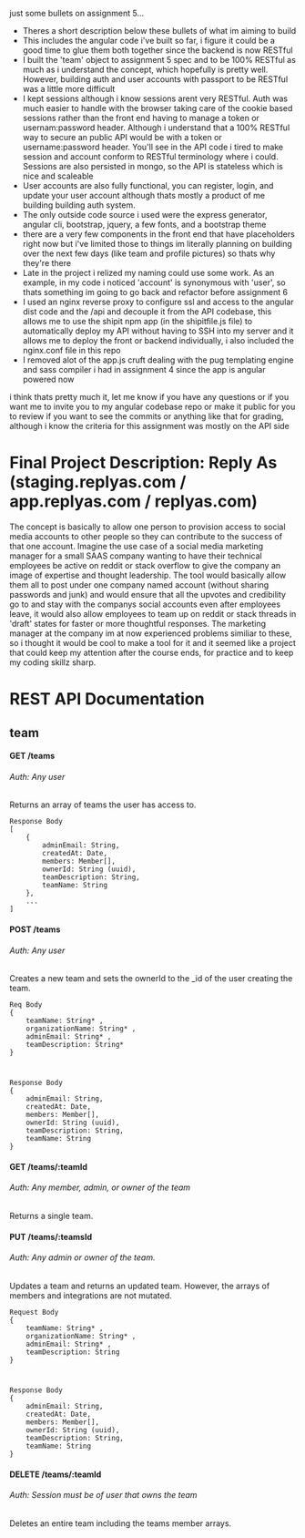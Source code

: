 just some bullets on assignment 5...
- Theres a short description below these bullets of what im aiming to build
- This includes the angular code i've built so far, i figure it could be a good time to glue them both together since the backend is now RESTful
- I built the 'team' object to assignment 5 spec and to be 100% RESTful as much as i understand the concept, which hopefully is pretty well. However, building auth and user accounts with passport to be RESTful was a little more difficult
- I kept sessions although i know sessions arent very RESTful. Auth was much easier to handle with the browser taking care of the cookie based sessions rather than the front end having to manage a token or usernam:password header. Although i understand that a 100% RESTful way to secure an public API would be with a token or username:password header. You'll see in the API code i tired to make session and account conform to RESTful terminology where i could. Sessions are also persisted in mongo, so the API is stateless which is nice and scaleable
- User accounts are also fully functional, you can register, login, and update your user account although thats mostly a product of me building building auth system.
- The only outside code source i used were the express generator, angular cli, bootstrap, jquery, a few fonts, and a bootstrap theme
- there are a very few components in the front end that have placeholders right now but i've limited those to things im literally planning on building over the next few days (like team and profile pictures) so thats why they're there
- Late in the project i relized my naming could use some work. As an example, in my code i noticed 'account' is synonymous with 'user', so thats something im going to go back and refactor before assignment 6
- I used an nginx reverse proxy to configure ssl and access to the angular dist code and the /api and decouple it from the API codebase, this allows me to use the shipit npm app (in the shipitfile.js file) to automatically deploy my API without having to SSH into my server and it allows me to deploy the front or backend individually, i also included the nginx.conf file in this repo
- I removed alot of the app.js cruft dealing with the pug templating engine and sass compiler i had in assignment 4 since the app is angular powered now

i think thats pretty much it, let me know if you have any questions or if you want me to invite you to my angular codebase repo or make it public for you to review if you want to see the commits or anything like that for grading, although i know the criteria for this assignment was mostly on the API side

# Final Project Description: Reply As (staging.replyas.com / app.replyas.com / replyas.com)
The concept is basically to allow one person to provision access to social media accounts to other people so they can contribute to the success of that one account. Imagine the use case of a social media marketing manager for a small SAAS company wanting to have their technical employees be active on reddit or stack overflow to give the company an image of expertise and thought leadership. The tool would basically allow them all to post under one company named account (without sharing passwords and junk) and would ensure that all the upvotes and credibility go to and stay with the companys social accounts even after employees leave, it would also allow employees to team up on reddit or stack threads in 'draft' states for faster or more thoughtful responses. The marketing manager at the company im at now experienced problems similiar to these, so i thought it would be cool to make a tool for it and it seemed like a project that could keep my attention after the course ends, for practice and to keep my coding skillz sharp.

# REST API Documentation

## team
#### GET /teams
###### Auth: Any user
Returns an array of teams the user has access to.

    Response Body
    [
        {
            adminEmail: String,
            createdAt: Date,
            members: Member[],
            ownerId: String (uuid),
            teamDescription: String,
            teamName: String
        },
        ...
    ]

#### POST /teams
###### Auth: Any user
Creates a new team and sets the ownerId to the _id of the user creating the team.
    
    Req Body
    {
        teamName: String* ,
        organizationName: String* ,
        adminEmail: String* ,
        teamDescription: String*
    }
#
    Response Body
    {
        adminEmail: String,
        createdAt: Date,
        members: Member[],
        ownerId: String (uuid),
        teamDescription: String,
        teamName: String
    }

#### GET /teams/:teamId
###### Auth: Any member, admin, or owner of the team
Returns a single team.

#### PUT /teams/:teamsId
###### Auth: Any admin or owner of the team.
Updates a team and returns an updated team. However, the arrays of members and integrations are not mutated.

    Request Body
    {
        teamName: String* ,
        organizationName: String* ,
        adminEmail: String* ,
        teamDescription: String
    }
    
#
    Response Body
    {
        adminEmail: String,
        createdAt: Date,
        members: Member[],
        ownerId: String (uuid),
        teamDescription: String,
        teamName: String
    }
    
#### DELETE /teams/:teamId
###### Auth: Session must be of user that owns the team
Deletes an entire team including the teams member arrays.


